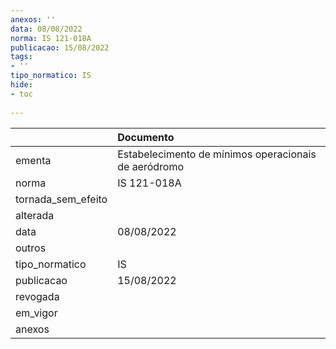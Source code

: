 ```yaml
---
anexos: ''
data: 08/08/2022
norma: IS 121-018A
publicacao: 15/08/2022
tags:
- ''
tipo_normatico: IS
hide: 
- toc 
 
---
```


|                    | Documento                                            |
|:-------------------|:-----------------------------------------------------|
| ementa             | Estabelecimento de mínimos operacionais de aeródromo |
| norma              | IS 121-018A                                          |
| tornada_sem_efeito |                                                      |
| alterada           |                                                      |
| data               | 08/08/2022                                           |
| outros             |                                                      |
| tipo_normatico     | IS                                                   |
| publicacao         | 15/08/2022                                           |
| revogada           |                                                      |
| em_vigor           |                                                      |
| anexos             |                                                      |